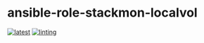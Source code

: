 # ansible-role-stackmon-localvol

[![latest](https://github.com/archmachina/ansible-role-stackmon-localvol/workflows/latest/badge.svg)](https://github.com/archmachina/ansible-role-stackmon-localvol/actions?query=workflow%3Alatest)
[![linting](https://github.com/archmachina/ansible-role-stackmon-localvol/workflows/linting/badge.svg)](https://github.com/archmachina/ansible-role-stackmon-localvol/actions?query=workflow%3Alinting)
